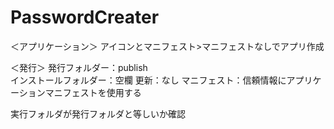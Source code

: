 # PasswordCreater

＜アプリケーション＞
アイコンとマニフェスト>マニフェストなしでアプリ作成

＜発行＞
発行フォルダー：publish\
インストールフォルダー：空欄
更新：なし
マニフェスト：信頼情報にアプリケーションマニフェストを使用する

実行フォルダが発行フォルダと等しいか確認
